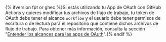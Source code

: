 {% ifversion fpt or ghec %}Si estás utilizando tu App de OAuth con GitHub Actions y quieres modificar tus archivos de flujo de trabajo, tu token de OAuth debe tener el alcance `workflow` y el usuario debe tener permisos de escritura o de lectura para el repositorio que contiene dichos archivos de flujo de trabajo. Para obtener más información, consulta la sección "[Entender los alcances para las apps de OAuth](/apps/building-oauth-apps/understanding-scopes-for-oauth-apps/#available-scopes)".{% endif %}
